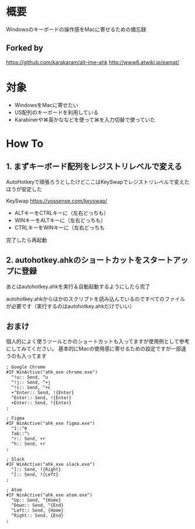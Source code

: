 # 概要

Windowsのキーボードの操作感をMacに寄せるための備忘録

## Forked by
https://github.com/karakaram/alt-ime-ahk
http://www6.atwiki.jp/eamat/

# 対象

- WindowsをMacに寄せたい
- US配列のキーボードを利用している
- Karabinerや⌘英かななどを使って⌘を入力切替で使っていた

# How To
## 1. まずキーボード配列をレジストリレベルで変える

AutoHotkeyで頑張ろうとしたけどここはKeySwapでレジストリレベルで変えたほうが安定した

KeySwap
https://yossense.com/keyswap/

- ALTキーをCTRLキーに（左右どっちも）
- WINキーをALTキーに（左右どっちも）
- CTRLキーをWINキーに（左右どっちも

完了したら再起動

## 2. autohotkey.ahkのショートカットをスタートアップに登録

あとはautohotkey.ahkを実行＆自動起動するようにしたら完了

autohotkey.ahkからほかのスクリプトを読み込んでいるのですべてのファイルが必要です（実行するのはautohotkey.ahkだけでいい）

## おまけ

個人的によく使うツールとかのショートカットも入ってますが使用例として参考にしてみてください。
基本的にMacの使用感に寄せるための設定ですが一部違うのも入ってます

```
; Google Chrome
#IF WinActive("ahk_exe chrome.exe")
  ^!u:: Send, ^u
  ^!j:: Send, ^+j
  ^!c:: Send, ^+c
  +^Enter:: Send, !{Enter}
  ^Enter:: Send, !{Enter}
  +Enter:: Send, !{Enter}
;

; Figma
#IF WinActive("ahk_exe figma.exe")
  ^1::^0
  Tab::^\
  ^r:: Send, +r
  ^h:: Send, +r
;

; Slack
#IF WinActive("ahk_exe slack.exe")
  ^]:: Send, !{Right}
  ^[:: Send, !{Left}
;

; Atom
#IF WinActive("ahk_exe atom.exe")
  ^Up:: Send, ^{Home}
  ^Down:: Send, ^{End}
  ^Left:: Send, {Home}
  ^Right:: Send, {End}
;
```

